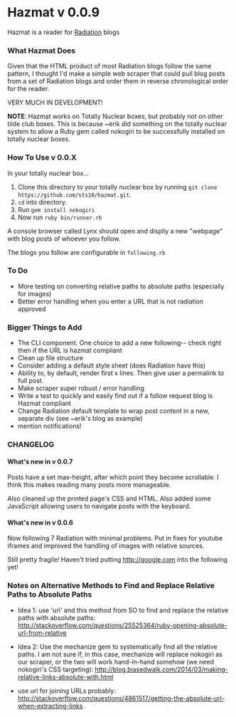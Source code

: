# Hazmat v 0.0.9

Hazmat is a reader for [Radiation](https://github.com/sts10/radiation) blogs

### What Hazmat Does

Given that the HTML product of most Radiation blogs follow the same pattern, I thought I'd make a simple web scraper that could pull blog posts from a set of Radiation blogs and order them in reverse chronological order for the reader. 

VERY MUCH IN DEVELOPMENT!

**NOTE**: Hazmat works on Totally Nuclear boxes, but probably not on other tilde club boxes. This is because ~erik did something on the totally nuclear system to allow a Ruby gem called nokogiri to be successfully installed on totally nuclear boxes. 

### How To Use v 0.0.X

In your totally nuclear box...

1. Clone this directory to your totally nuclear box by running `git clone https://github.com/sts10/hazmat.git`.
2. `cd` into directory. 
3. Run `gem install nokogiri`
4. Now run `ruby bin/runner.rb`

A console browser called Lynx should open and displly a new "webpage" with blog posts of whoever you follow.

The blogs you follow are configurable in `following.rb`


### To Do
- More testing on converting relative paths to absolute paths (especially for images)
- Better error handling when you enter a URL that is not radiation approved

### Bigger Things to Add
- The CLI component. One choice to add a new following-- check right then if the URL is hazmat compliant
- Clean up  file structure
- Consider adding a default style sheet (does Radiation have this)
- Ability to, by default, render first x lines. Then give user a permalink to full post.
- Make scraper super robust / error handling
- Write a test to quickly and easily find out if a follow request blog is Hazmat compliant
- Change Radiation default template to wrap post content in a new, separate div (see ~erik's blog as example)
- mention notifications! 

### CHANGELOG

#### What's new in v 0.0.7

Posts have a set max-height, after which point they become scrollable. I think this makes reading many posts more manageable. 

Also cleaned up the printed page's CSS and HTML. Also added some JavaScript allowing users to navigate posts with the keyboard.

#### What's new in v 0.0.6 

Now following 7 Radiation with minimal problems. Put in fixes for youtube iframes and improved the handling of images with relative sources. 

Still pretty fragile! Haven't tried putting http://google.com into the following yet!


### Notes on Alternative Methods to Find and Replace Relative Paths to Absolute Paths 

- Idea 1: use 'uri' and this method from SO to find and replace the relative paths with absolute paths: http://stackoverflow.com/questions/25525364/ruby-opening-absolute-url-from-relative

- Idea 2: Use the mechanize gem to systematically find all the relative paths. I am not sure if, in this case, mechanize will replace nokogiri as our scraper, or the two will work hand-in-hand somehow (we need nokogiri's CSS targeting): http://blog.biasedwalk.com/2014/03/making-relative-links-absolute-with.html

- use uri for joining URLs probably: http://stackoverflow.com/questions/4861517/getting-the-absolute-url-when-extracting-links 
